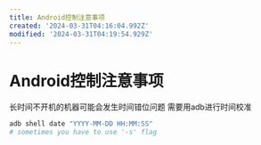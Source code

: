 ```yaml
---
title: Android控制注意事项
created: '2024-03-31T04:16:04.992Z'
modified: '2024-03-31T04:19:54.929Z'
---
```


# Android控制注意事项

长时间不开机的机器可能会发生时间错位问题 需要用adb进行时间校准

```bash
adb shell date "YYYY-MM-DD HH:MM:SS"
# sometimes you have to use '-s' flag
```
